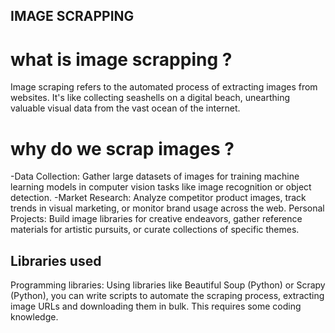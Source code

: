 ## IMAGE SCRAPPING
# what is image scrapping ?
Image scraping refers to the automated process of extracting images from websites. It's like collecting seashells on a digital beach, unearthing valuable visual data from the vast ocean of the internet.
# why do we scrap images ?
-Data Collection: Gather large datasets of images for training machine learning models in computer vision tasks like image recognition or object detection.
-Market Research: Analyze competitor product images, track trends in visual marketing, or monitor brand usage across the web.
Personal Projects: Build image libraries for creative endeavors, gather reference materials for artistic pursuits, or curate collections of specific themes.
## Libraries used 
Programming libraries: Using libraries like Beautiful Soup (Python) or Scrapy (Python), you can write scripts to automate the scraping process, extracting image URLs and downloading them in bulk. This requires some coding knowledge.

